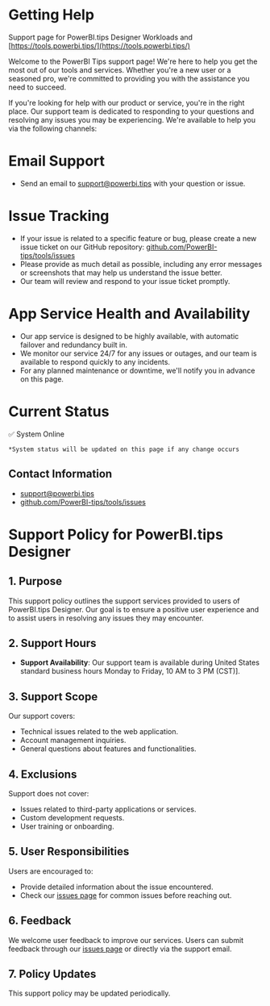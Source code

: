 **Getting Help**
===============
Support page for PowerBI.tips Designer Workloads and [https://tools.powerbi.tips/](https://tools.powerbi.tips/)

Welcome to the PowerBI Tips support page! We're here to help you get the most out of our tools and services. Whether you're a new user or a seasoned pro, we're committed to providing you with the assistance you need to succeed.

If you're looking for help with our product or service, you're in the right place. Our support team is dedicated to responding to your questions and resolving any issues you may be experiencing. We're available to help you via the following channels:

# Email Support

* Send an email to [support@powerbi.tips](mailto:support@powerbi.tips) with your question or issue.

# Issue Tracking

* If your issue is related to a specific feature or bug, please create a new issue ticket on our GitHub repository: [github.com/PowerBI-tips/tools/issues](http://github.com/PowerBI-tips/tools/issues)
* Please provide as much detail as possible, including any error messages or screenshots that may help us understand the issue better.
* Our team will review and respond to your issue ticket promptly.

# App Service Health and Availability

- Our app service is designed to be highly available, with automatic failover and redundancy built in.
- We monitor our service 24/7 for any issues or outages, and our team is available to respond quickly to any incidents.
- For any planned maintenance or downtime, we'll notify you in advance on this page.

# Current Status

<span>✅ System Online</span>

`*System status will be updated on this page if any change occurs`

**Contact Information**
----------------------

* [support@powerbi.tips](mailto:support@powerbi.tips)
* [github.com/PowerBI-tips/tools/issues](http://github.com/PowerBI-tips/tools/issues)

# Support Policy for PowerBI.tips Designer

## 1. Purpose
This support policy outlines the support services provided to users of PowerBI.tips Designer. Our goal is to ensure a positive user experience and to assist users in resolving any issues they may encounter.

## 2. Support Hours
  - **Support Availability**: Our support team is available during United States standard business hours Monday to Friday, 10 AM to 3 PM (CST)].

## 3. Support Scope
Our support covers:
  - Technical issues related to the web application.
  - Account management inquiries.
  - General questions about features and functionalities.

## 4. Exclusions
Support does not cover:
  - Issues related to third-party applications or services.
  - Custom development requests.
  - User training or onboarding.

## 5. User Responsibilities
Users are encouraged to:
  - Provide detailed information about the issue encountered.
  - Check our [issues page](http://github.com/PowerBI-tips/tools/issues) for common issues before reaching out.

## 6. Feedback
We welcome user feedback to improve our services. Users can submit feedback through our [issues page](http://github.com/PowerBI-tips/tools/issues) or directly via the support email.

## 7. Policy Updates
This support policy may be updated periodically.


